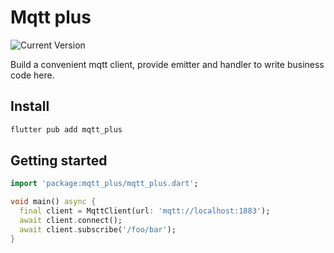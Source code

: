# Mqtt plus

![Current Version](https://img.shields.io/badge/0.0.2-blue?style=flat-square&label=version)

Build a convenient mqtt client, provide emitter and handler to write business code here.

## Install

```bash
flutter pub add mqtt_plus
```

## Getting started

```dart
import 'package:mqtt_plus/mqtt_plus.dart';

void main() async {
  final client = MqttClient(url: 'mqtt://localhost:1883');
  await client.connect();
  await client.subscribe('/foo/bar');
}

```
